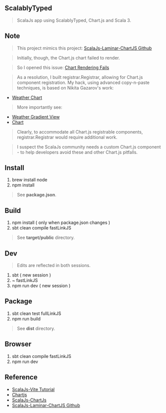 ScalablyTyped
-------------
>ScalaJs app using ScalablyTyped, Chart.js and Scala 3.

Note
----
>This project mimics this project: [ScalaJs-Laminar-ChartJS Github](https://github.com/sjrd/scalajs-sbt-vite-laminar-chartjs-example)

>Initially, though, the Chart.js chart failed to render.

>So I opened this issue: [Chart Rendering Fails](https://github.com/sjrd/scalajs-sbt-vite-laminar-chartjs-example/issues/6)

>As a resolution, I built registrar.Registrar, allowing for Chart.js component registration.
>My hack, using advanced copy-n-paste techniques, is based on Nikita Gazarov's work:

* [Weather Chart](https://demo.laminar.dev/app/weather/gradient/squamish)

>More importantly see:

* [Weather Gradient View](https://github.com/raquo/laminar-full-stack-demo/blob/master/client/src/main/scala/com/raquo/app/weather/WeatherGradientView.scala#L18-L191)
* [Chart](https://github.com/raquo/laminar-full-stack-demo/blob/master/client/src/main/scala/vendor/chartjs/Chart.scala)

>Clearly, to accommodate all Chart.js registrable components, registrar.Registrar would require additional work.

>I suspect the ScalaJs community needs a custom Chart.js component - to help developers avoid these and other Chart.js pitfalls.

Install
-------
1. brew install node
2. npm install
>See **package.json**.

Build
-----
1. npm install ( only when package.json changes )
2. sbt clean compile fastLinkJS
>See **target/public** directory.

Dev
---
>Edits are reflected in both sessions.
1. sbt ( new session )
2. ~ fastLinkJS
3. npm run dev ( new session )

Package
-------
1. sbt clean test fullLinkJS
2. npm run build
>See **dist** directory.

Browser
-------
1. sbt clean compile fastLinkJS
2. npm run dev

Reference
---------
* [ScalaJs-Vite Tutorial](https://www.scala-js.org/doc/tutorial/scalajs-vite.html)
* [Chartjs](https://www.chartjs.org/docs/latest/)
* [ScalaJs-ChartJs](https://www.scala-js.org/doc/tutorial/scalablytyped.html)
* [ScalaJs-Laminar-ChartJS Github](https://github.com/sjrd/scalajs-sbt-vite-laminar-chartjs-example)